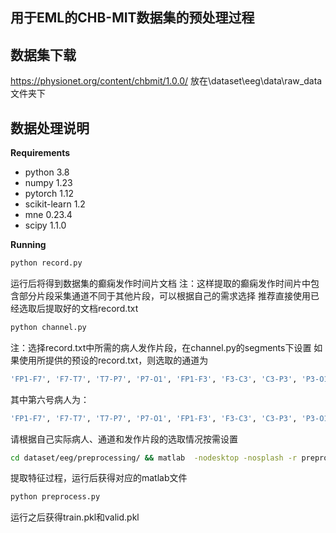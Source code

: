 用于EML的CHB-MIT数据集的预处理过程
---

## 数据集下载
https://physionet.org/content/chbmit/1.0.0/
放在\dataset\eeg\data\raw_data文件夹下

## 数据处理说明

**Requirements**
- python 3.8
- numpy 1.23
- pytorch 1.12
- scikit-learn 1.2
- mne 0.23.4
- scipy 1.1.0


**Running**
```bash
python record.py
```

运行后将得到数据集的癫痫发作时间片文档
注：这样提取的癫痫发作时间片中包含部分片段采集通道不同于其他片段，可以根据自己的需求选择
推荐直接使用已经选取后提取好的文档record.txt

```bash
python channel.py
```
注：选择record.txt中所需的病人发作片段，在channel.py的segments下设置
如果使用所提供的预设的record.txt，则选取的通道为
```bash
'FP1-F7', 'F7-T7', 'T7-P7', 'P7-O1', 'FP1-F3', 'F3-C3', 'C3-P3', 'P3-O1', 'FP2-F4', 'F4-C4', 'C4-P4', 'P4-O2', 'FP2-F8', 'F8-T8', 'T8-P8-0', 'P8-O2', 'FZ-CZ', 'CZ-PZ', 'P7-T7', 'T7-FT9', 'FT9-FT10', 'FT10-T8', 'T8-P8-1'
```
其中第六号病人为：
```bash
'FP1-F7', 'F7-T7', 'T7-P7', 'P7-O1', 'FP1-F3', 'F3-C3', 'C3-P3', 'P3-O1', 'FP2-F4', 'F4-C4', 'C4-P4', 'P4-O2', 'FP2-F8', 'F8-T8', 'T8-P8-0', 'P8-O2', 'FZ-CZ', 'CZ-PZ', 'T8-P8-1', 'FC1-Ref', 'FC2-Ref', 'FC5-Ref', 'FC6-Ref'
```
请根据自己实际病人、通道和发作片段的选取情况按需设置

```bash
cd dataset/eeg/preprocessing/ && matlab  -nodesktop -nosplash -r preprocessing_data.m
```
提取特征过程，运行后获得对应的matlab文件

```bash
python preprocess.py
```
运行之后获得train.pkl和valid.pkl
